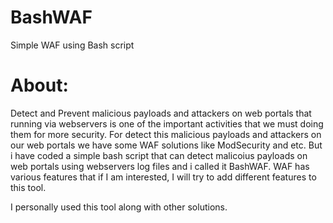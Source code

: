 # BashWAF
Simple WAF using Bash script

# About:
Detect and Prevent malicious payloads and attackers on web portals that running via webservers is one of the important activities that we must doing them for more security.
For detect this malicious payloads and attackers on our web portals we have some WAF solutions like ModSecurity and etc. But i have coded a simple bash script that can detect malicoius payloads on web portals using webservers log files and i called it BashWAF.
WAF has various features that if I am interested, I will try to add different features to this tool.

I personally used this tool along with other solutions.

